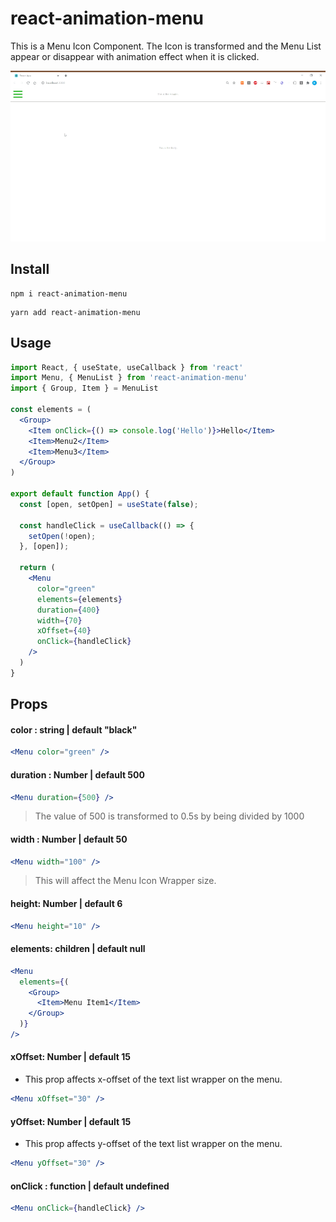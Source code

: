 # react-animation-menu
This is a Menu Icon Component. The Icon is transformed and the Menu List appear or disappear with animation effect when it is clicked.

![alt text](./static/img/photo.gif)

## Install
```
npm i react-animation-menu
```
```
yarn add react-animation-menu
```

## Usage
```jsx
import React, { useState, useCallback } from 'react'
import Menu, { MenuList } from 'react-animation-menu'
import { Group, Item } = MenuList

const elements = (
  <Group>
    <Item onClick={() => console.log('Hello')}>Hello</Item>
    <Item>Menu2</Item>
    <Item>Menu3</Item>
  </Group>
)

export default function App() {
  const [open, setOpen] = useState(false);

  const handleClick = useCallback(() => {
    setOpen(!open);
  }, [open]);

  return (
    <Menu
      color="green"
      elements={elements}
      duration={400}
      width={70}
      xOffset={40}
      onClick={handleClick}
    />
  )
}
```

## Props

#### color : string | default "black"
```jsx
<Menu color="green" />
```

#### duration : Number | default 500
```jsx
<Menu duration={500} />
```
> The value of 500 is transformed to 0.5s by being divided by 1000

#### width : Number | default 50
```jsx
<Menu width="100" />
```
> This will affect the Menu Icon Wrapper size.

#### height: Number | default 6
```jsx
<Menu height="10" />
```

#### elements: children | default null
```jsx
<Menu
  elements={(
    <Group>
      <Item>Menu Item1</Item>
    </Group>
  )}
/>
```

#### xOffset: Number | default 15
- This prop affects x-offset of the text list wrapper on the menu.
```jsx
<Menu xOffset="30" />
```

#### yOffset: Number | default 15
- This prop affects y-offset of the text list wrapper on the menu.
```jsx
<Menu yOffset="30" />
```

#### onClick : function | default undefined
```jsx
<Menu onClick={handleClick} />
```